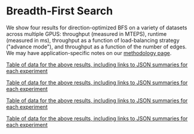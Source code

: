 # Breadth-First Search

We show four results for direction-optimized BFS on a variety of datasets across multiple GPUS: throughput (measured in MTEPS), runtime (measured in ms), throughput as a function of load-balancing strategy ("advance mode"), and throughput as a function of the number of edges. We may have application-specific notes on our [methodology page](/gunrock/methodology).

<div id="vis_gunrock_primitives_dobfs_mteps"></div>
<script type="text/javascript">
  var spec = "https://raw.githubusercontent.com/gunrock/io/master/plots/gunrock_primitives_dobfs_mteps.json";
  vegaEmbed('#vis_gunrock_primitives_dobfs_mteps, spec).then(function(result) {
    // Access the Vega view instance (https://vega.github.io/vega/docs/api/view/) as result.view
  }).catch(console.error);
</script>

[Table of data for the above results, including links to JSON summaries for each experiment](https://raw.githubusercontent.com/gunrock/io/master/plots/gunrock_primitives_dobfs_mteps_table.html ':include :type=markdown')

<div id="vis_gunrock_primitives_dobfs_avg_process_time"></div>
<script type="text/javascript">
  var spec = "https://raw.githubusercontent.com/gunrock/io/master/plots/gunrock_primitives_dobfs_avg_process_time.json";
  vegaEmbed('#vis_gunrock_primitives_dobfs_avg_process_time, spec).then(function(result) {
    // Access the Vega view instance (https://vega.github.io/vega/docs/api/view/) as result.view
  }).catch(console.error);
</script>

[Table of data for the above results, including links to JSON summaries for each experiment](https://raw.githubusercontent.com/gunrock/io/master/plots/gunrock_primitives_dobfs_avg_process_time_table.html ':include :type=markdown')

<div id="vis_gunrock_primitives_dobfs_advance_mode"></div>
<script type="text/javascript">
  var spec = "https://raw.githubusercontent.com/gunrock/io/master/plots/gunrock_primitives_dobfs_advance_mode.json";
  vegaEmbed('#vis_gunrock_primitives_dobfs_advance_mode, spec).then(function(result) {
    // Access the Vega view instance (https://vega.github.io/vega/docs/api/view/) as result.view
  }).catch(console.error);
</script>

[Table of data for the above results, including links to JSON summaries for each experiment](https://raw.githubusercontent.com/gunrock/io/master/plots/gunrock_primitives_dobfs_advance_mode_table.html ':include :type=markdown')

<div id="vis_gunrock_primitives_dobfs_edges"></div>
<script type="text/javascript">
  var spec = "https://raw.githubusercontent.com/gunrock/io/master/plots/gunrock_primitives_dobfs_edges.json";
  vegaEmbed('#vis_gunrock_primitives_dobfs_edges, spec).then(function(result) {
    // Access the Vega view instance (https://vega.github.io/vega/docs/api/view/) as result.view
  }).catch(console.error);
</script>

[Table of data for the above results, including links to JSON summaries for each experiment](https://raw.githubusercontent.com/gunrock/io/master/plots/gunrock_primitives_dobfs_edges_table.html ':include :type=markdown')
